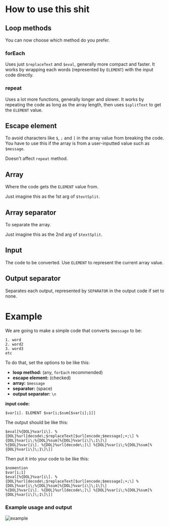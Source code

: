 # How to use this shit
## Loop methods
You can now choose which method do you prefer.

### forEach
Uses just `$replaceText` and `$eval`, generally more compact and faster. It works by wrapping each words (represented by `ELEMENT`) with the input code directly. 

### repeat
Uses a lot more functions, generally longer and slower. It works by repeating the code as long as the array length, then uses `$splitText` to get the `ELEMENT` value. 

## Escape element
To avoid characters like `$`, `;` and `]` in the array value from breaking the code. You have to use this if the array is from a user-inputted value such as `$message`.

Doesn't affect `repeat` method.

## Array
Where the code gets the `ELEMENT` value from. 

Just imagine this as the 1st arg of `$textSplit`.

## Array separator
To separate the array. 

Just imagine this as the 2nd arg of `$textSplit`.

## Input
The code to be converted. Use `ELEMENT` to represent the current array value.

## Output separator
Separates each output, represented by `SEPARATOR` in the output code if set to none.

# Example
We are going to make a simple code that converts `$message` to be:
```
1. word
2. word2
3. word3
etc
```
To do that, set the options to be like this:
- **loop method:** (any, `forEach` recommended)
- **escape element:** (checked)
- **array:** `$message`
- **separator:** (space)
- **output separator:** `\n`

**input code:**
```
$var[i]. ELEMENT $var[i;$sum[$var[i];1]]
```

The output should be like this:
```
$eval[%{DOL}%var[i\]. %{DOL}%url[decode\;$replaceText[$url[encode;$message];+;\] %{DOL}%var[i\;%{DOL}%sum[%{DOL}%var[i\]\;1\]\]
%{DOL}%var[i\]. %{DOL}%url[decode\;]\] %{DOL}%var[i\;%{DOL}%sum[%{DOL}%var[i\]\;1\]\]]
```

Then put it into your code to be like this:
```
$nomention
$var[i;1]
$eval[%{DOL}%var[i\]. %{DOL}%url[decode\;$replaceText[$url[encode;$message];+;\] %{DOL}%var[i\;%{DOL}%sum[%{DOL}%var[i\]\;1\]\]
%{DOL}%var[i\]. %{DOL}%url[decode\;]\] %{DOL}%var[i\;%{DOL}%sum[%{DOL}%var[i\]\;1\]\]]
```

### Example usage and output
![example](https://user-images.githubusercontent.com/102880539/230498472-08af5f52-e50b-434a-8753-73991a817d05.jpg)

